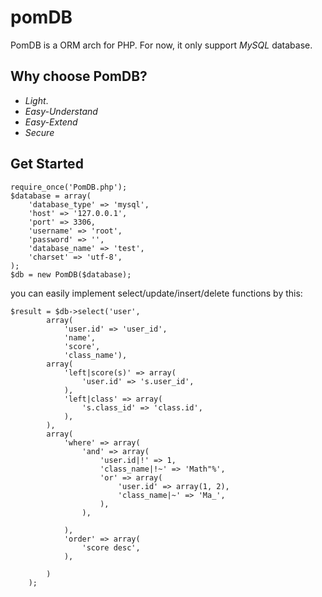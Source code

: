 # pomDB

PomDB is a ORM arch for PHP. For now, it only support *MySQL* database.

## Why choose PomDB?

- *Light*.
- *Easy-Understand*
- *Easy-Extend*
- *Secure*

## Get Started

```
require_once('PomDB.php');
$database = array(
    'database_type' => 'mysql',
    'host' => '127.0.0.1',
    'port' => 3306,
    'username' => 'root',
    'password' => '',
    'database_name' => 'test',
    'charset' => 'utf-8',
);
$db = new PomDB($database);

```
you can easily implement select/update/insert/delete functions by this:

```
$result = $db->select('user',
        array(
            'user.id' => 'user_id',
            'name',
            'score',
            'class_name'),
        array(
            'left|score(s)' => array(
                'user.id' => 's.user_id',
            ),
            'left|class' => array(
                's.class_id' => 'class.id',
            ),
        ),
        array(
            'where' => array(
                'and' => array(
                    'user.id|!' => 1,
                    'class_name|!~' => 'Math"%',
                    'or' => array(
                        'user.id' => array(1, 2),
                        'class_name|~' => 'Ma_',
                    ),
                ),

            ),
            'order' => array(
                'score desc',
            ),

        )
    );

```